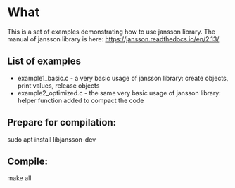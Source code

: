 # What

This is a set of examples demonstrating how to use jansson library.
The manual of jansson library is here:
https://jansson.readthedocs.io/en/2.13/

## List of examples

* example1_basic.c - a very basic usage of jansson library: create objects, print values, release objects
* example2_optimized.c - the same very basic usage of jansson library: helper function added to compact the code

## Prepare for compilation:

sudo apt install libjansson-dev

## Compile:
make all
